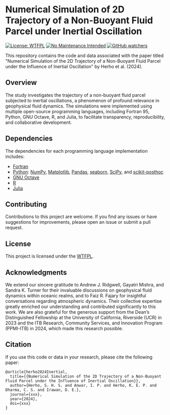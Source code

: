 # Numerical Simulation of 2D Trajectory of a Non-Buoyant Fluid Parcel under Inertial Oscillation



[![License: WTFPL](https://img.shields.io/badge/License-WTFPL-brightgreen.svg)](http://www.wtfpl.net/about/)
[![No Maintenance Intended](http://unmaintained.tech/badge.svg)](http://unmaintained.tech/)
[![GitHub watchers](https://img.shields.io/github/watchers/Naereen/StrapDown.js.svg?style=social&label=Watch&maxAge=2592000)](https://github.com/sandyherho/inerOsci/watchers)


This repository contains the code and data associated with the paper titled "Numerical Simulation of the 2D Trajectory of a Non-Buoyant Fluid Parcel under the Influence of Inertial Oscillation" by Herho et al. (2024).

## Overview

The study investigates the trajectory of a non-buoyant fluid parcel subjected to inertial oscillations, a phenomenon of profound relevance in geophysical fluid dynamics. The simulations were implemented using multiple open-source programming languages, including Fortran 95, Python, GNU Octave, R, and Julia, to facilitate transparency, reproducibility, and collaborative development.

## Dependencies

The dependencies for each programming language implementation includes:

- [Fortran](https://fortran-lang.org/)
- [Python](https://www.python.org/): [NumPy](https://numpy.org/), [Matplotlib](https://matplotlib.org/), [Pandas](https://pandas.pydata.org/), [seaborn](https://seaborn.pydata.org/), [SciPy](https://scipy.org/), and [scikit-posthoc](https://scikit-posthocs.readthedocs.io/en/latest/)
- [GNU Octave](https://octave.org/)
- [R](https://www.r-project.org/)
- [Julia](https://julialang.org/)

## Contributing

Contributions to this project are welcome. If you find any issues or have suggestions for improvements, please open an issue or submit a pull request.

## License

This project is licensed under the [WTFPL](http://www.wtfpl.net/).

## Acknowledgments

We extend our sincere gratitude to Andrew J. Ridgwell, Gayatri Mishra, and Sandra K. Turner for their invaluable discussions on geophysical fluid dynamics within oceanic realms, and to Faiz R. Fajary for insightful conversations regarding atmospheric dynamics. Their collective expertise greatly enriched our understanding and contributed significantly to this work. We are also grateful for the generous support from the Dean’s Distinguished Fellowship at the University of California, Riverside (UCR) in 2023 and the ITB Research, Community Services, and Innovation Program (PPMI-ITB) in 2024, which made this research possible.

## Citation

If you use this code or data in your research, please cite the following paper:

```
@article{herho2024Inertial,
  title={{Numerical Simulation of the 2D Trajectory of a Non-Buoyant Fluid Parcel under the Influence of Inertial Oscillation}},
  author={Herho, S. H. S. and Anwar, I. P. and Herho, K. E. P. and Dharma, C. S. and Irawan, D. E.},
  journal={xxx},
  year={2024},
  doi={xxx}
}
```
